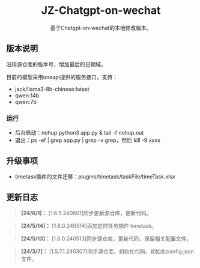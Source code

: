 <div align="center">
<h1 align="center">JZ-Chatgpt-on-wechat</h1>
基于Chatgpt-on-wechat的本地修改版本。
</div>

## 版本说明
沿用源仓库的版本号，增加最后的日期域。

目前的模型采用oneapi提供的服务接口，支持：
- jack/llama3-8b-chinese:latest
- qwen:14b
- qwen:7b

### 运行
- 后台启动：nohup python3 app.py & tail -f nohup.out 
- 退出：ps -ef | grep app.py | grep -v grep，然后 kill -9 xxxx

## 升级事项
- timetask插件的文件迁移：plugins/timetask/taskFile/timeTask.xlsx

## 更新日志

>**[24/6/1]：** [1.6.5.240601]同步更新源仓库，更新代码。

>**[24/5/14]：** [1.6.0.240514]添加定时任务插件 timetask。

>**[24/5/13]：** [1.6.0.240513]同步源仓库，更新代码，保留相关配置文件。

>**[24/3/7]：** [1.5.7.1.240307]同步源仓库，初始化代码。初始化config.json文件。


